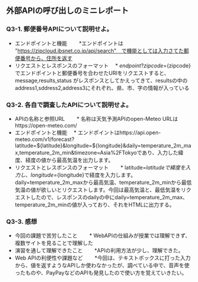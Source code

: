 ## 外部APIの呼び出しのミニレポート
### Q3-1. 郵便番号APIについて説明せよ。
* エンドポイントと機能
　　*エンドポイントは "https://zipcloud.ibsnet.co.jp/api/search"　で機能としては入力さてた郵便番号から、住所を返す
* リクエストとレスポンスのフォーマット
  　* ${endpoint}?zipcode=${zipcode}　でエンドポイントと郵便番号を合わせたURIをリクエストすると、message,results,status がレスポンスとしてかえってきて、resultsの中のaddress1,sddress2,address3にそれぞれ、県、市、字の情報が入っている
### Q3-2. 各自で調査したAPIについて説明せよ。
* APIの名称と参照URL
　　* 名称は天気予測APIのopen-Meteo URLはhttps://open-meteo.com/
* エンドポイントと機能
  　* エンドポイントはhttps://api.open-meteo.com/v1/forecast?latitude=${latitude}&longitude=${longitude}&daily=temperature_2m_max,temperature_2m_min&timezone=Asia%2FTokyoであり、入力した緯度、経度の値から最高気温を出力します。
* リクエストとレスポンスのフォーマット
　　* latitude=${latitude}で緯度を入力し、longitude=${longitude}で経度を入力します。daily=temperature_2m_maxから最高気温、temperature_2m_minから最低気温の値が欲しいとリクエストします。今回は最高気温と、最低気温をリクエストしたので、レスポンスのdailyの中にdaily=temperature_2m_max、temperature_2m_minの値が入っており、それをHTMLに出力する。
### Q3-3. 感想
* 今回の課題で苦労したこと
　　* WebAPIの仕組みが授業では理解できず、複数サイトを見ることで理解した
* 演習を通して理解できたこと
　　*APIの利用方法が少し、理解できた。 
* Web APIの利便性や課題など
　　*今回は、テキストボックスに打った入力から、値を返すようなAPIしか使わなかったが、調べている中で、音声を使ったものや、PayPayなどのAPIも発見したので使い方を覚えていきたい。 

